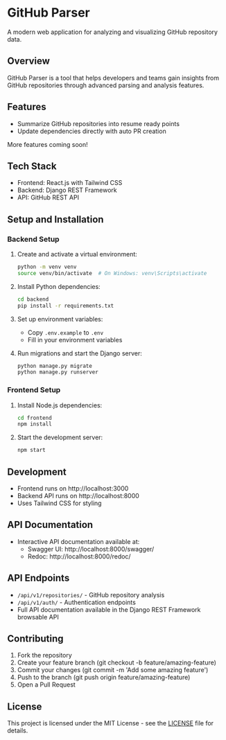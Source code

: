 # GitHub Parser

A modern web application for analyzing and visualizing GitHub repository data.

## Overview

GitHub Parser is a tool that helps developers and teams gain insights from GitHub repositories through advanced parsing and analysis features.

## Features

- Summarize GitHub repositories into resume ready points
- Update dependencies directly with auto PR creation

More features coming soon!

## Tech Stack

- Frontend: React.js with Tailwind CSS
- Backend: Django REST Framework
- API: GitHub REST API

## Setup and Installation

### Backend Setup

1. Create and activate a virtual environment:

   ```bash
   python -m venv venv
   source venv/bin/activate  # On Windows: venv\Scripts\activate
   ```

2. Install Python dependencies:

   ```bash
   cd backend
   pip install -r requirements.txt
   ```

3. Set up environment variables:

   - Copy `.env.example` to `.env`
   - Fill in your environment variables

4. Run migrations and start the Django server:
   ```bash
   python manage.py migrate
   python manage.py runserver
   ```

### Frontend Setup

1. Install Node.js dependencies:

   ```bash
   cd frontend
   npm install
   ```

2. Start the development server:
   ```bash
   npm start
   ```

## Development

- Frontend runs on http://localhost:3000
- Backend API runs on http://localhost:8000
- Uses Tailwind CSS for styling

## API Documentation

- Interactive API documentation available at:
  - Swagger UI: http://localhost:8000/swagger/
  - Redoc: http://localhost:8000/redoc/

## API Endpoints

- `/api/v1/repositories/` - GitHub repository analysis
- `/api/v1/auth/` - Authentication endpoints
- Full API documentation available in the Django REST Framework browsable API

## Contributing

1. Fork the repository
2. Create your feature branch (git checkout -b feature/amazing-feature)
3. Commit your changes (git commit -m 'Add some amazing feature')
4. Push to the branch (git push origin feature/amazing-feature)
5. Open a Pull Request

## License

This project is licensed under the MIT License - see the [LICENSE](LICENSE) file for details.
